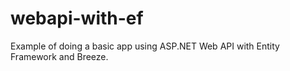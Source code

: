 webapi-with-ef
==============

Example of doing a basic app using ASP.NET Web API with Entity Framework and Breeze.
